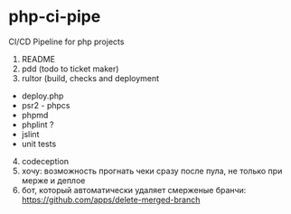 # php-ci-pipe

CI/CD Pipeline for php projects

1. README
2. pdd (todo to ticket maker)
3. rultor (build, checks and deployment
  - deploy.php
  - psr2 - phpcs
  - phpmd
  - phplint ?
  - jslint
  - unit tests 
4. codeception
5. хочу: возможность прогнать чеки сразу после пула, не только при мерже и деплое
6. бот, который автоматически удаляет смерженые бранчи: https://github.com/apps/delete-merged-branch 

